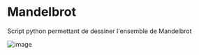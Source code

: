 # Mandelbrot

Script python permettant de dessiner l'ensemble de Mandelbrot

![image](https://user-images.githubusercontent.com/61056605/119563158-872d1980-bda7-11eb-87fb-c249a9b84169.png)
